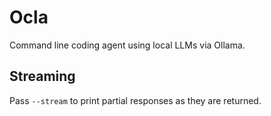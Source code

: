 # Ocla

Command line coding agent using local LLMs via Ollama.

## Streaming

Pass `--stream` to print partial responses as they are returned.
